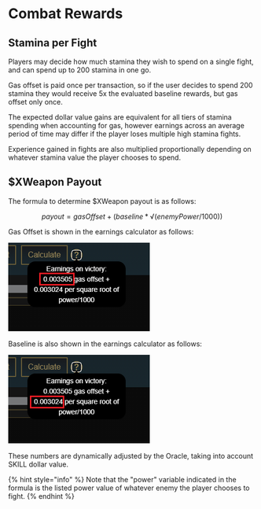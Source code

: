 # Combat Rewards

## Stamina per Fight

Players may decide how much stamina they wish to spend on a single fight, and can spend up to 200 stamina in one go.

Gas offset is paid once per transaction, so if the user decides to spend 200 stamina they would receive 5x the evaluated baseline rewards, but gas offset only once.

The expected dollar value gains are equivalent for all tiers of stamina spending when accounting for gas, however earnings across an average period of time may differ if the player loses multiple high stamina fights.

Experience gained in fights are also multiplied proportionally depending on whatever stamina value the player chooses to spend.

## $XWeapon Payout

The formula to determine $XWeapon payout is as follows:

$$
payout = gasOffset + (baseline * √(enemyPower/1000))
$$

Gas Offset is shown in the earnings calculator as follows:

![Taken August 1, 2021](../../.gitbook/assets/payout-calc-offset.png)

Baseline is also shown in the earnings calculator as follows:

![Taken August 1, 2021](../../.gitbook/assets/payout-calc-baseline.png)

These numbers are dynamically adjusted by the Oracle, taking into account SKILL dollar value.

{% hint style="info" %}
Note that the "power" variable indicated in the formula is the listed power value of whatever enemy the player chooses to fight.
{% endhint %}


